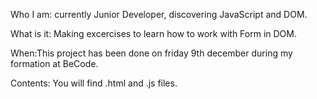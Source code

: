 Who I am: currently Junior Developer, discovering JavaScript and DOM.

What is it: Making excercises to learn how to work with Form in DOM.

When:This project has been done on friday 9th december during my formation at BeCode.

Contents: You will find .html and .js files.
